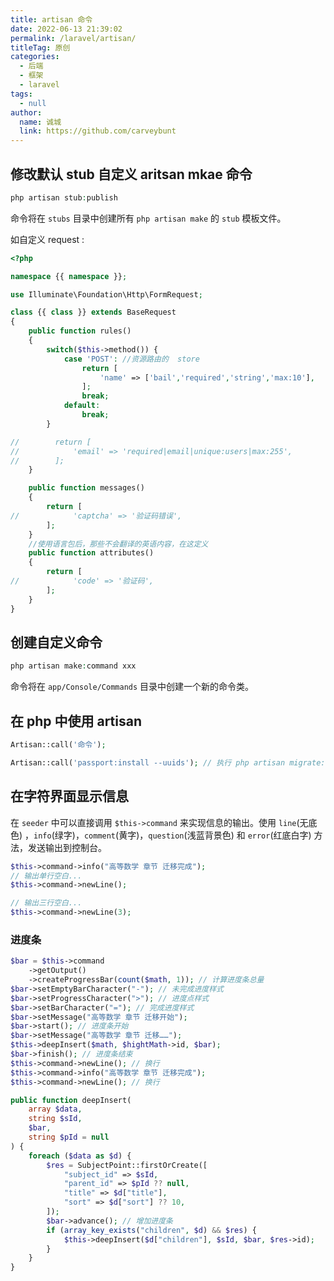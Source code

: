 ```yaml
---
title: artisan 命令
date: 2022-06-13 21:39:02
permalink: /laravel/artisan/
titleTag: 原创
categories: 
  - 后端
  - 框架
  - laravel
tags: 
  - null
author: 
  name: 诚城
  link: https://github.com/carveybunt
---
```

## 修改默认 stub 自定义 aritsan mkae 命令

```php
php artisan stub:publish

```

命令将在 `stubs` 目录中创建所有 `php artisan make` 的 `stub` 模板文件。

如自定义 request :

```php
<?php

namespace {{ namespace }};

use Illuminate\Foundation\Http\FormRequest;

class {{ class }} extends BaseRequest
{
    public function rules()
    {
        switch($this->method()) {
            case 'POST': //资源路由的  store
                return [
                    'name' => ['bail','required','string','max:10'],
                ];
                break;
            default:
                break;
        }

//        return [
//            'email' => 'required|email|unique:users|max:255',
//        ];
    }

    public function messages()
    {
        return [
//            'captcha' => '验证码错误',
        ];
    }
    //使用语言包后，那些不会翻译的英语内容，在这定义
    public function attributes()
    {
        return [
//            'code' => '验证码',
        ];
    }
}
```

## 创建自定义命令

```php
php artisan make:command xxx
```

命令将在 `app/Console/Commands` 目录中创建一个新的命令类。

## 在 php 中使用 artisan

```php
Artisan::call('命令');

Artisan::call('passport:install --uuids'); // 执行 php artisan migrate:refresh --seed 记得回车一下
```

## 在字符界面显示信息

在 `seeder` 中可以直接调用 `$this->command` 来实现信息的输出。使用 `line`(无底色) ，`info`(绿字)，`comment`(黄字)，`question`(浅蓝背景色) 和 `error`(红底白字) 方法，发送输出到控制台。

```php
$this->command->info("高等数学 章节 迁移完成");
// 输出单行空白...
$this->command->newLine();

// 输出三行空白...
$this->command->newLine(3);
```

### 进度条

```php
$bar = $this->command
    ->getOutput()
    ->createProgressBar(count($math, 1)); // 计算进度条总量
$bar->setEmptyBarCharacter("-"); // 未完成进度样式
$bar->setProgressCharacter(">"); // 进度点样式
$bar->setBarCharacter("="); // 完成进度样式
$bar->setMessage("高等数学 章节 迁移开始");
$bar->start(); // 进度条开始
$bar->setMessage("高等数学 章节 迁移……");
$this->deepInsert($math, $hightMath->id, $bar);
$bar->finish(); // 进度条结束
$this->command->newLine(); // 换行
$this->command->info("高等数学 章节 迁移完成");
$this->command->newLine(); // 换行

public function deepInsert(
    array $data,
    string $sId,
    $bar,
    string $pId = null
) {
    foreach ($data as $d) {
        $res = SubjectPoint::firstOrCreate([
            "subject_id" => $sId,
            "parent_id" => $pId ?? null,
            "title" => $d["title"],
            "sort" => $d["sort"] ?? 10,
        ]);
        $bar->advance(); // 增加进度条
        if (array_key_exists("children", $d) && $res) {
            $this->deepInsert($d["children"], $sId, $bar, $res->id);
        }
    }
}
```
